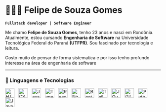 
# 👨🏻‍💻 Felipe de Souza Gomes

**`Fullstack developer | Software Engineer`**

Me chamo **Felipe de Souza Gomes**, tenho 23 anos e nasci em Rondônia. Atualmente, estou cursando **Engenharia de Software** na Universidade Tecnológica Federal do Paraná **(UTFPR)**. Sou fascinado por tecnologia e leitura. 

Gosto muito de pensar de forma sistematica e por isso tenho profundo interesse na área de engenharia de software

<p align="left">
    
</p>

---

### 🤖 Linguagens e Tecnologias


<img align="left" alt="HTML" title="HTML" width="30px" style="padding-right: 10px;" src="https://cdn.jsdelivr.net/gh/devicons/devicon@latest/icons/html5/html5-original.svg"/>
<img align="left" alt="CSS" title="CSS" width="30px" style="padding-right: 10px;" src="https://cdn.jsdelivr.net/gh/devicons/devicon@latest/icons/css3/css3-original.svg"/>
<img align="left" alt="JavaScript" title="JavaScript" width="30px" style="padding-right: 10px;" src="https://cdn.jsdelivr.net/gh/devicons/devicon@latest/icons/javascript/javascript-original.svg"/>
<img align="left" alt="TypeScript" title="TypeScript" width="30px" style="padding-right: 10px;" src="https://cdn.jsdelivr.net/gh/devicons/devicon@latest/icons/typescript/typescript-original.svg"/>
<img align="left" alt="React" title="React" width="30px" style="padding-right: 10px;" src="https://cdn.jsdelivr.net/gh/devicons/devicon@latest/icons/react/react-original.svg"/>
<img align="left" alt="Next.js" title="Next.js" width="30px" style="padding-right: 10px;" src="https://cdn.jsdelivr.net/gh/devicons/devicon@latest/icons/nextjs/nextjs-original.svg"/>
<img align="left" alt="Bootstrap" title="Bootstrap" width="30px" style="padding-right: 10px;" src="https://cdn.jsdelivr.net/gh/devicons/devicon@latest/icons/bootstrap/bootstrap-original.svg"/>
<img align="left" alt="Tailwind" title="Tailwind" width="30px" style="padding-right: 10px;" src="https://cdn.jsdelivr.net/gh/devicons/devicon@latest/icons/tailwindcss/tailwindcss-original.svg"/>

<img align="left" alt="JQuery" title="JQuery" width="30px" style="padding-right: 10px;" src="https://cdn.jsdelivr.net/gh/devicons/devicon@latest/icons/jquery/jquery-original.svg"/>
<img align="left" alt="Git" title="Git" width="30px" style="padding-right: 10px;" src="https://cdn.jsdelivr.net/gh/devicons/devicon@latest/icons/git/git-original.svg"/>
<img align="left" alt="Python" title="Python" width="30px" style="padding-right: 10px;" src="https://cdn.jsdelivr.net/gh/devicons/devicon@latest/icons/python/python-original.svg"/>

<img align="left" alt="Java" title="Java" width="30px" style="padding-right: 10px" src="https://cdn.jsdelivr.net/gh/devicons/devicon@latest/icons/java/java-original-wordmark.svg" />
<br/>


<br/>

